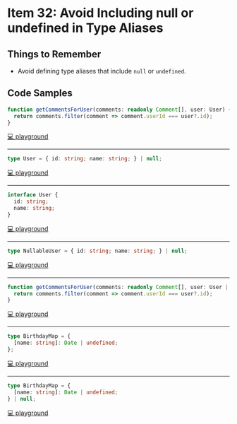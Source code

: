 # Item 32: Avoid Including null or undefined in Type Aliases

## Things to Remember

- Avoid defining type aliases that include `null` or `undefined`.

## Code Samples

```ts
function getCommentsForUser(comments: readonly Comment[], user: User) {
  return comments.filter(comment => comment.userId === user?.id);
}
```

[💻 playground](https://www.typescriptlang.org/play/?ts=5.4.5#code/JYOwLgpgTgZghgYwgAgMIHsC2mLmQb2QFcBnaASQBMAuZEsKUAcwG5kBfAKFElkRQCqZKAWTAadBszZcYREAjDB0IZEwhgM2XGBIAxdFCHQAFAiw5wJWlAhxKKgDYBPNBZ0BtALoAaYsNpjKABKAk5kZFswIihVc20rADoYYEdeM3c8AF4APmR4yzBE0gpKZCyK-2gAfkTxYJZOLiA)

----

```ts
type User = { id: string; name: string; } | null;
```

[💻 playground](https://www.typescriptlang.org/play/?ts=5.4.5#code/C4TwDgpgBAqgzhATlAvFA3lAlgEwFxRzCJYB2A5gNxSkCGAthAUSRdQL5QA+NArgDb9KAKCA)

----

```ts
interface User {
  id: string;
  name: string;
}
```

[💻 playground](https://www.typescriptlang.org/play/?ts=5.4.5#code/JYOwLgpgTgZghgYwgAgKoGdrIN4ChnLAAmAXMumFKAOYDc+yIcAthGRVSHbgL65A)

----

```ts
type NullableUser = { id: string; name: string; } | null;
```

[💻 playground](https://www.typescriptlang.org/play/?ts=5.4.5#code/C4TwDgpgBAcgrgGwQQwEYIgVQM4QE5QC8UA3lAJYAmAXFNsHuQHYDmA3FE8gLYS32NWHAL5QAPp0QI2AKCA)

----

```ts
function getCommentsForUser(comments: readonly Comment[], user: User | null) {
  return comments.filter(comment => comment.userId === user?.id);
}
```

[💻 playground](https://www.typescriptlang.org/play/?ts=5.4.5#code/JYOwLgpgTgZghgYwgAgMIHsC2mLmQb2QFcBnaASQBMAuZEsKUAcwG5kBfAKFElkRQCqZKAWTAadBszZcYREAjDB0IZEwhgM2XGBIAxdFCHQAFAiw5wJWlAhxKKgDYBPNBZ0BtALoAaYsNpjEQAfZBAiR0cASgJOZGRbMCIoVXNtKwA6GGBHXjN3PABeAD5kNMswDNIKSmRC+v9oAH4M8SiWTi4gA)

----

```ts
type BirthdayMap = {
  [name: string]: Date | undefined;
};
```

[💻 playground](https://www.typescriptlang.org/play/?ts=5.4.5#code/JYOwLgpgTgZghgYwgAgMIHsC2mLmQb2QFcBnaASQBMAuZEsKUAcwG5kBfAKFElkRQCqZKAWTAadBszZcwATwAOKAELAoYABaU4cgLJwFyALwFOyZAG0QcHLXqMQTALq0AInEjIAPsRCUIMKAQlCyc7KFAA)

----

```ts
type BirthdayMap = {
  [name: string]: Date | undefined;
} | null;
```

[💻 playground](https://www.typescriptlang.org/play/?ts=5.4.5#code/JYOwLgpgTgZghgYwgAgMIHsC2mLmQb2QFcBnaASQBMAuZEsKUAcwG5kBfAKFElkRQCqZKAWTAadBszZcwATwAOKAELAoYABaU4cgLJwFyALwFOyZAG0QcHLXqMQTALq0AInEjIAPsRCUIMKAQlCyc7N7IIEQANtGhQA)
